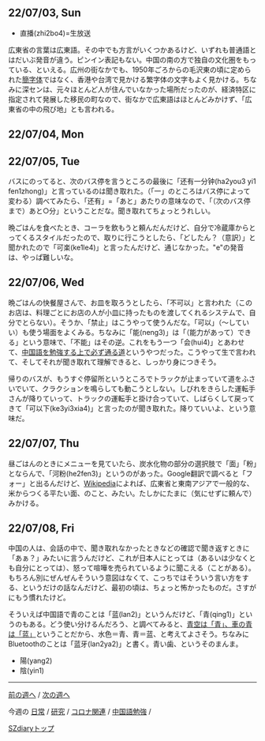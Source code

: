 ## 22/07/03, Sun

- 直播(zhi2bo4)=生放送

広東省の言葉は広東語。その中でも方言がいくつかあるけど、いずれも普通語とはだいぶ発音が違う。ピンイン表記もない。中国の南の方で独自の文化圏をもっている、といえる。広州の街なかでも、1950年ごろからの毛沢東の頃に定められた[簡字体](https://ja.wikipedia.org/wiki/%E7%B0%A1%E4%BD%93%E5%AD%97)ではなく、香港や台湾で見かける繁字体の文字もよく見かける。ちなみに深センは、元々ほとんど人が住んでいなかった場所だったのが、経済特区に指定されて発展した移民の町なので、街なかで広東語はほとんどみかけず、「広東省の中の飛び地」とも言われる。


## 22/07/04, Mon


## 22/07/05, Tue

バスにのってると、次のバス停を言うところの最後に「还有一分钟(ha2you3 yi1 fen1zhong)」と言っているのは聞き取れた。（「一」のところはバス停によって変わる）調べてみたら、「还有」=「あと」あたりの意味なので、「（次のバス停まで）あと○分」ということだな。聞き取れてちょっとうれしい。

晩ごはんを食べたとき、コーラを飲もうと頼んだんだけど、自分で冷蔵庫からとってくるスタイルだったので、取りに行こうとしたら、「どしたん？（意訳）」と聞かれたので「可楽(ke1le4)」と言ったんだけど、通じなかった。"e"の発音は、やっぱ難しいな。


## 22/07/06, Wed

晩ごはんの快餐屋さんで、お皿を取ろうとしたら、「不可以」と言われた（このお店は、料理ごとにお店の人が小皿に持ったものを渡してくれるシステムで、自分でとらない）。そうか、「禁止」はこうやって使うんだな。「可以」（〜していい）も使う場面をよくみる。ちなみに「能(neng3)」は「（能力があって）できる」という意味で、「不能」はその逆。これをもう一つ「会(hui4)」とあわせて、[中国語を勉強する上で必ず通る道](https://oshiete.goo.ne.jp/qa/2355991.html)というやつだった。こうやって生で言われて、そしてそれが聞き取れて理解できると、しっかり身につきそう。

帰りのバスが、もうすぐ停留所というところでトラックが止まっていて道をふさいでいて、クラクションを鳴らしても動こうとしない。しびれをきらした運転手さんが降りていって、トラックの運転手と掛け合っていて、しばらくして戻ってきて「可以下(ke3yi3xia4)」と言ったのが聞き取れた。降りていいよ、という意味だ。


## 22/07/07, Thu

昼ごはんのときにメニューを見ていたら、炭水化物の部分の選択肢で「面」「粉」とならんで、「河粉(he2fen3)」というのがあった。Google翻訳で調べると「フォー」と出るんだけど、[Wikipedia](https://ja.wikipedia.org/wiki/%E6%B2%B3%E7%B2%89)によれば、広東省と東南アジアで一般的な、米からつくる平たい面、のこと、みたい。たしかにたまに（気にせずに頼んで）みかける。


## 22/07/08, Fri

中国の人は、会話の中で、聞き取れなかったときなどの確認で聞き返すときに「あぁ？」みたいに言うんだけど、これが日本人にとっては（あるいは少なくとも自分にとっては）、怒って喧嘩を売られているように聞こえる（ことがある）。もちろん別にぜんぜんそういう意図はなくて、こっちではそういう言い方をする、というだけの話なんだけど、最初の頃は、ちょっと怖かったものだ。さすがにもう慣れたけど。

そういえば中国語で青のことは「蓝(lan2)」というんだけど、「青(qing1)」というのもある。どう使い分けるんだろう、と調べてみると、[青空は「青」、車の青は「蓝」](https://detail.chiebukuro.yahoo.co.jp/qa/question_detail/q10100210655)ということだから、水色＝青、青＝蓝、と考えてよさそう。ちなみにBluetoothのことは「蓝牙(lan2ya2)」と書く。青い歯、というそのまんま。

- 陽(yang2)
- 陰(yin1)

***

[前の週へ](2206-4.md) /
[次の週へ](2207-2.md)

今週の
[日常](../diary/2207-1.md) /
[研究](../research/2207-1.md) /
[コロナ関連](../covid19/2207-1.md) / 
[中国語勉強](../chinese/2207-1.md) / 

[SZdiaryトップ](../../README.md)
